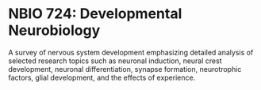# NBIO 724: Developmental Neurobiology

A survey of nervous system development emphasizing detailed analysis of selected research topics such as neuronal induction, neural crest development, neuronal differentiation, synapse formation, neurotrophic factors, glial development, and the effects of experience.